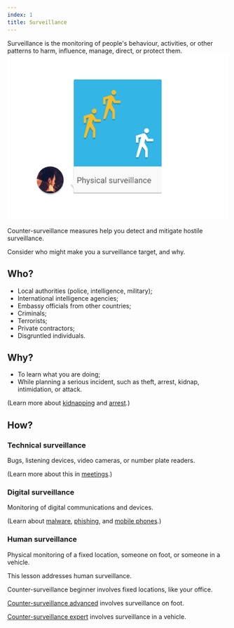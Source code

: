 ```yaml
---
index: 1
title: Surveillance
---
```

Surveillance is the monitoring of people's behaviour, activities, or other patterns to harm, influence, manage, direct, or protect them.
![image](surveillance1.png)

Counter-surveillance measures help you detect and mitigate hostile surveillance.

Consider who might make you a surveillance target, and why.  

## Who?

*   Local authorities (police, intelligence, military);
*   International intelligence agencies;
*	Embassy officials from other countries;
*   Criminals;
*   Terrorists;
*   Private contractors;
*   Disgruntled individuals. 

## Why?

*	To learn what you are doing;
*	While planning a serious incident, such as theft, arrest, kidnap, intimidation, or attack.

(Learn more about [kidnapping](umbrella://travel/kidnapping/beginner) and [arrest](umbrella://operations/arrests).)

## How? 

### Technical surveillance

Bugs, listening devices, video cameras, or number plate readers.

(Learn more about this in [meetings](umbrella://operations/meetings).)

### Digital surveillance 

Monitoring of digital communications and devices.

(Learn about [malware](umbrella://information/malware/beginner), [phishing](umbrella://communications/phishing), and [mobile phones](umbrella://communications/mobile-phones).)

### Human surveillance

Physical monitoring of a fixed location, someone on foot, or someone in a vehicle.

This lesson addresses human surveillance.

Counter-surveillance beginner involves fixed locations, like your office. 

[Counter-surveillance advanced](umbrella://operations/counter/surveillance/advanced) involves surveillance on foot.

[Counter-surveillance expert](umbrella://operations/counter/surveillance/expert) involves surveillance in a vehicle.